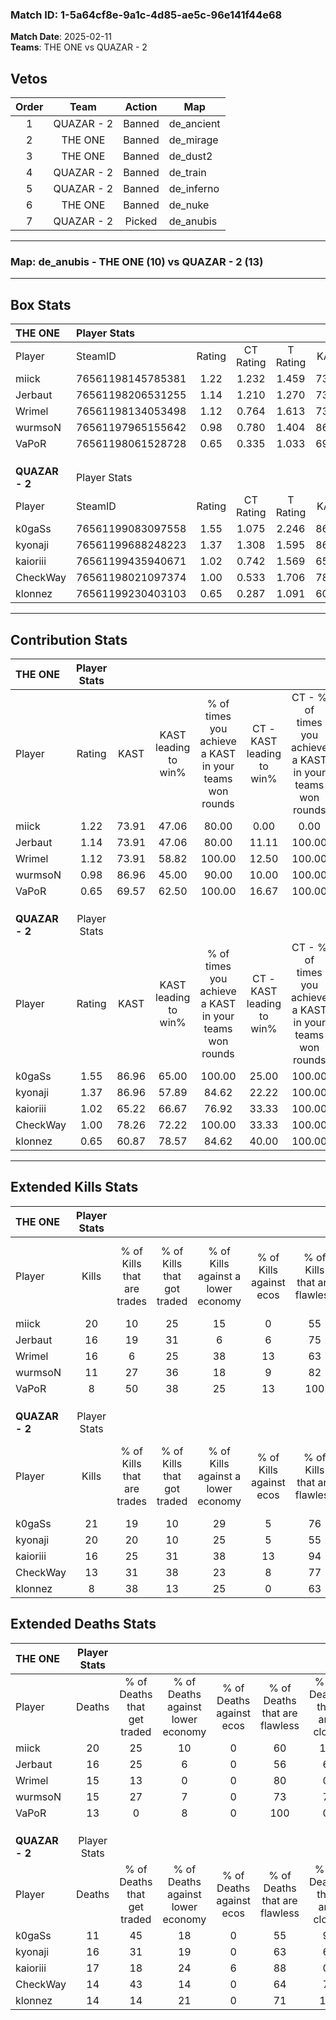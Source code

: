 ### Match ID: 1-5a64cf8e-9a1c-4d85-ae5c-96e141f44e68  
**Match Date**: 2025-02-11  
**Teams**: THE ONE vs QUAZAR - 2  

## Vetos  

| Order | Team | Action | Map |
| :---: | :--: | :----: | --- |
| 1 | QUAZAR - 2 | Banned | de_ancient |
| 2 | THE ONE | Banned | de_mirage |
| 3 | THE ONE | Banned | de_dust2 |
| 4 | QUAZAR - 2 | Banned | de_train |
| 5 | QUAZAR - 2 | Banned | de_inferno |
| 6 | THE ONE | Banned | de_nuke |
| 7 | QUAZAR - 2 | Picked | de_anubis |

---  

### **Map**: de_anubis - THE ONE (10) vs QUAZAR - 2 (13)  
---  

## Box Stats  

| **THE ONE**    | Player Stats      |        |           |          |       |      |       |         |        |      |     |
| :- | :- | :-: | :-: | :-: | :-: | :-: | :-: | :-: | :-: | :-: | :-: |
| Player         | SteamID           | Rating | CT Rating | T Rating | KAST  | ADR  | Kills | Assists | Deaths | K/D  | HS% |
| miick          | 76561198145785381 |  1.22  |   1.232   |  1.459   | 73.91 | 96.5 |  20   |    6    |   20   | 1.00 | 70  |
| Jerbaut        | 76561198206531255 |  1.14  |   1.210   |  1.270   | 73.91 | 90.9 |  16   |    5    |   16   | 1.00 | 62  |
| Wrimel         | 76561198134053498 |  1.12  |   0.764   |  1.613   | 73.91 | 75.4 |  16   |    5    |   15   | 1.07 | 43  |
| wurmsoN        | 76561197965155642 |  0.98  |   0.780   |  1.404   | 86.96 | 60.0 |  11   |    7    |   15   | 0.73 | 36  |
| VaPoR          | 76561198061528728 |  0.65  |   0.335   |  1.033   | 69.57 | 24.8 |   8   |    1    |   13   | 0.62 |  0  |
|                |                   |        |           |          |       |      |       |         |        |      |     |
|                |                   |        |           |          |       |      |       |         |        |      |     |
|                |                   |        |           |          |       |      |       |         |        |      |     |
| **QUAZAR - 2** | Player Stats      |        |           |          |       |      |       |         |        |      |     |
| Player         | SteamID           | Rating | CT Rating | T Rating | KAST  | ADR  | Kills | Assists | Deaths | K/D  | HS% |
| k0gaSs         | 76561199083097558 |  1.55  |   1.075   |  2.246   | 86.96 | 95.0 |  21   |    4    |   11   | 1.91 | 42  |
| kyonaji        | 76561199688248223 |  1.37  |   1.308   |  1.595   | 86.96 | 85.3 |  20   |    5    |   16   | 1.25 | 55  |
| kaioriii       | 76561199435940671 |  1.02  |   0.742   |  1.569   | 65.22 | 81.3 |  16   |    4    |   17   | 0.94 | 31  |
| CheckWay       | 76561198021097374 |  1.00  |   0.533   |  1.706   | 78.26 | 56.0 |  13   |    6    |   14   | 0.93 | 23  |
| klonnez        | 76561199230403103 |  0.65  |   0.287   |  1.091   | 60.87 | 44.0 |   8   |    6    |   14   | 0.57 | 25  |
---  

## Contribution Stats  

| **THE ONE**    | Player Stats |       |                      |                                                        |                           |                                                             |                          |                                                            |
| :- | :-: | :-: | :-: | :-: | :-: | :-: | :-: | :-: |
| Player         |    Rating    | KAST  | KAST leading to win% | % of times you achieve a KAST in your teams won rounds | CT - KAST leading to win% | CT - % of times you achieve a KAST in your teams won rounds | T - KAST leading to win% | T - % of times you achieve a KAST in your teams won rounds |
| miick          |     1.22     | 73.91 |        47.06         |                         80.00                          |           0.00            |                            0.00                             |          88.89           |                           88.89                            |
| Jerbaut        |     1.14     | 73.91 |        47.06         |                         80.00                          |           11.11           |                           100.00                            |          87.50           |                           77.78                            |
| Wrimel         |     1.12     | 73.91 |        58.82         |                         100.00                         |           12.50           |                           100.00                            |          100.00          |                           100.00                           |
| wurmsoN        |     0.98     | 86.96 |        45.00         |                         90.00                          |           10.00           |                           100.00                            |          80.00           |                           88.89                            |
| VaPoR          |     0.65     | 69.57 |        62.50         |                         100.00                         |           16.67           |                           100.00                            |          90.00           |                           100.00                           |
|                |              |       |                      |                                                        |                           |                                                             |                          |                                                            |
|                |              |       |                      |                                                        |                           |                                                             |                          |                                                            |
|                |              |       |                      |                                                        |                           |                                                             |                          |                                                            |
| **QUAZAR - 2** | Player Stats |       |                      |                                                        |                           |                                                             |                          |                                                            |
| Player         |    Rating    | KAST  | KAST leading to win% | % of times you achieve a KAST in your teams won rounds | CT - KAST leading to win% | CT - % of times you achieve a KAST in your teams won rounds | T - KAST leading to win% | T - % of times you achieve a KAST in your teams won rounds |
| k0gaSs         |     1.55     | 86.96 |        65.00         |                         100.00                         |           25.00           |                           100.00                            |          91.67           |                           100.00                           |
| kyonaji        |     1.37     | 86.96 |        57.89         |                         84.62                          |           22.22           |                           100.00                            |          90.00           |                           81.82                            |
| kaioriii       |     1.02     | 65.22 |        66.67         |                         76.92                          |           33.33           |                           100.00                            |          88.89           |                           72.73                            |
| CheckWay       |     1.00     | 78.26 |        72.22         |                         100.00                         |           33.33           |                           100.00                            |          91.67           |                           100.00                           |
| klonnez        |     0.65     | 60.87 |        78.57         |                         84.62                          |           40.00           |                           100.00                            |          100.00          |                           81.82                            |
---  

## Extended Kills Stats  

| **THE ONE**    | Player Stats |                            |                            |                                    |                         |                              |                                 |                                       |                    |           |
| :- | :-: | :-: | :-: | :-: | :-: | :-: | :-: | :-: | :-: | :-: |
| Player         |    Kills     | % of Kills that are trades | % of Kills that got traded | % of Kills against a lower economy | % of Kills against ecos | % of Kills that are flawless | % of Kills that are close duels | % of Kills that are assisted by flash | Pistol Round Kills | AWP Kills |
| miick          |      20      |             10             |             25             |                 15                 |            0            |              55              |               10                |                   5                   |         0          |     1     |
| Jerbaut        |      16      |             19             |             31             |                 6                  |            6            |              75              |                0                |                   0                   |         0          |     2     |
| Wrimel         |      16      |             6              |             25             |                 38                 |           13            |              63              |                6                |                  13                   |         0          |     2     |
| wurmsoN        |      11      |             27             |             36             |                 18                 |            9            |              82              |               18                |                   9                   |         0          |     2     |
| VaPoR          |      8       |             50             |             38             |                 25                 |           13            |             100              |                0                |                   0                   |         5          |     0     |
|                |              |                            |                            |                                    |                         |                              |                                 |                                       |                    |           |
|                |              |                            |                            |                                    |                         |                              |                                 |                                       |                    |           |
|                |              |                            |                            |                                    |                         |                              |                                 |                                       |                    |           |
| **QUAZAR - 2** | Player Stats |                            |                            |                                    |                         |                              |                                 |                                       |                    |           |
| Player         |    Kills     | % of Kills that are trades | % of Kills that got traded | % of Kills against a lower economy | % of Kills against ecos | % of Kills that are flawless | % of Kills that are close duels | % of Kills that are assisted by flash | Pistol Round Kills | AWP Kills |
| k0gaSs         |      21      |             19             |             10             |                 29                 |            5            |              76              |               10                |                  10                   |         0          |     1     |
| kyonaji        |      20      |             20             |             10             |                 25                 |            5            |              55              |                5                |                  10                   |         1          |     2     |
| kaioriii       |      16      |             25             |             31             |                 38                 |           13            |              94              |                0                |                  13                   |         12         |     0     |
| CheckWay       |      13      |             31             |             38             |                 23                 |            8            |              77              |                8                |                   0                   |         0          |     1     |
| klonnez        |      8       |             38             |             13             |                 25                 |            0            |              63              |                0                |                   0                   |         0          |     1     |
## Extended Deaths Stats  

| **THE ONE**    | Player Stats |                             |                                   |                          |                               |                            |                           |               |
| :- | :-: | :-: | :-: | :-: | :-: | :-: | :-: | :-: |
| Player         |    Deaths    | % of Deaths that get traded | % of Deaths against lower economy | % of Deaths against ecos | % of Deaths that are flawless | % of Deaths that are close | % of Deaths while blinded | Deaths to AWP |
| miick          |      20      |             25              |                10                 |            0             |              60               |             10             |            10             |       4       |
| Jerbaut        |      16      |             25              |                 6                 |            0             |              56               |             6              |            13             |       2       |
| Wrimel         |      15      |             13              |                 0                 |            0             |              80               |             0              |             7             |       4       |
| wurmsoN        |      15      |             27              |                 7                 |            0             |              73               |             7              |             7             |       2       |
| VaPoR          |      13      |              0              |                 8                 |            0             |              100              |             0              |             0             |       1       |
|                |              |                             |                                   |                          |                               |                            |                           |               |
|                |              |                             |                                   |                          |                               |                            |                           |               |
|                |              |                             |                                   |                          |                               |                            |                           |               |
| **QUAZAR - 2** | Player Stats |                             |                                   |                          |                               |                            |                           |               |
| Player         |    Deaths    | % of Deaths that get traded | % of Deaths against lower economy | % of Deaths against ecos | % of Deaths that are flawless | % of Deaths that are close | % of Deaths while blinded | Deaths to AWP |
| k0gaSs         |      11      |             45              |                18                 |            0             |              55               |             9              |             0             |       2       |
| kyonaji        |      16      |             31              |                19                 |            0             |              63               |             6              |            13             |       1       |
| kaioriii       |      17      |             18              |                24                 |            6             |              88               |             0              |            12             |       0       |
| CheckWay       |      14      |             43              |                14                 |            0             |              64               |             7              |             0             |       2       |
| klonnez        |      14      |             14              |                21                 |            0             |              71               |             14             |             0             |       0       |
